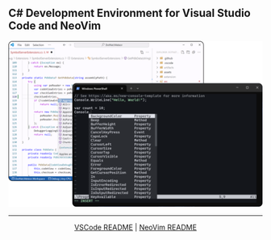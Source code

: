 ## C# Development Environment for Visual Studio Code and NeoVim

<img  src="https://github.com/JaneySprings/DotRush/raw/main/assets/preview.png" />

---
<p align="center">
<a href="https://github.com/JaneySprings/DotRush/blob/main/src/VSCode/Readme.md">VSCode README</a> | <a href="https://github.com/JaneySprings/DotRush/blob/main/src/NeoVim/Readme.md">NeoVim README</a>
</p>
